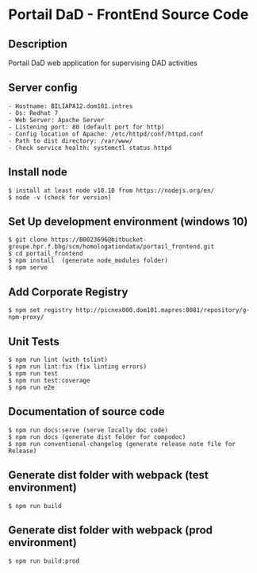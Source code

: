 # Portail DaD - FrontEnd Source Code

## Description
Portail DaD web application for supervising DAD activities

## Server config
    - Hostname: BILIAPA12.dom101.intres
    - Os: Redhat 7
    - Web Server: Apache Server
    - Listening port: 80 (default port for http)
    - Config location of Apache: /etc/httpd/conf/httpd.conf
    - Path to dist directory: /var/www/
    - Check service health: systemctl status httpd

## Install node
    $ install at least node v10.10 from https://nodejs.org/en/
    $ node -v (check for version)

## Set Up development environment (windows 10)

    $ git clone https://B0023696@bitbucket-groupe.hpr.f.bbg/scm/homologationdata/portail_frontend.git
    $ cd portail_frontend
    $ npm install  (generate node_modules folder)
    $ npm serve 

## Add Corporate Registry

    $ npm set registry http://picnex000.dom101.mapres:8081/repository/g-npm-proxy/

## Unit Tests

    $ npm run lint (with tslint)
    $ npm run lint:fix (fix linting errors)    
    $ npm run test
    $ npm run test:coverage
    $ npm run e2e
    
## Documentation of source code

    $ npm run docs:serve (serve locally doc code)
    $ npm run docs (generate dist folder for compodoc)
    $ npm run conventional-changelog (generate release note file for Release)

## Generate dist folder with webpack (test environment)

    $ npm run build

## Generate dist folder with webpack (prod environment)

    $ npm run build:prod
